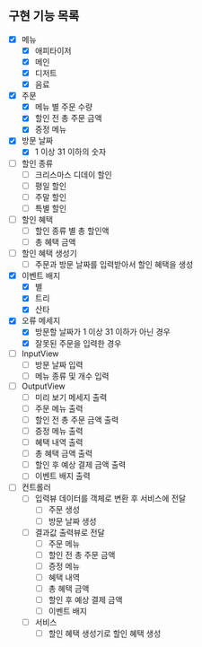 ## 구현 기능 목록

- [x] 메뉴
  - [x] 애피타이저
  - [x] 메인
  - [x] 디저트
  - [x] 음료
     
- [x] 주문
  - [x] 메뉴 별 주문 수량
  - [x] 할인 전 총 주문 금액
  - [x] 증정 메뉴
     
- [x] 방문 날짜
  - [x] 1 이상 31 이하의 숫자
    
- [ ] 할인 종류
  - [ ] 크리스마스 디데이 할인
  - [ ] 평일 할인
  - [ ] 주말 할인
  - [ ] 특별 할인
     
- [ ] 할인 혜택
  - [ ] 할인 종류 별 총 할인액
  - [ ] 총 혜택 금액
     
- [ ] 할인 혜택 생성기
  - [ ] 주문과 방문 날짜를 입력받아서 할인 혜택을 생성
     
- [x] 이벤트 배지
  - [x] 별
  - [x] 트리
  - [x] 산타
     
- [x] 오류 메세지
  - [x] 방문할 날짜가 1 이상 31 이하가 아닌 경우
  - [x] 잘못된 주문을 입력한 경우
     
- [ ] InputView
  - [ ] 방문 날짜 입력
  - [ ] 메뉴 종류 및 개수 입력
     
- [ ] OutputView
  - [ ] 미리 보기 메세지 출력
  - [ ] 주문 메뉴 출력
  - [ ] 할인 전 총 주문 금액 출력
  - [ ] 증정 메뉴 출력
  - [ ] 혜택 내역 출력
  - [ ] 총 혜택 금액 출력
  - [ ] 할인 후 예상 결제 금액 출력
  - [ ] 이벤트 배지 출력
     
- [ ] 컨트롤러
  - [ ] 입력뷰 데이터를 객체로 변환 후 서비스에 전달
    - [ ] 주문 생성
    - [ ] 방문 날짜 생성
  - [ ] 결과값 출력뷰로 전달
    - [ ] 주문 메뉴
    - [ ] 할인 전 총 주문 금액
    - [ ] 증정 메뉴
    - [ ] 혜택 내역
    - [ ] 총 혜택 금액
    - [ ] 할인 후 예상 결제 금액
    - [ ] 이벤트 배지
       
  - [ ] 서비스
    - [ ] 할인 혜택 생성기로 할인 혜택 생성

